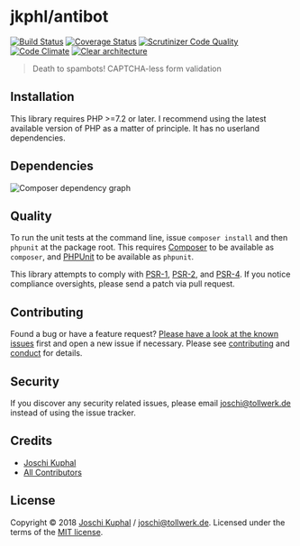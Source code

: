 # jkphl/antibot

[![Build Status][travis-image]][travis-url] [![Coverage Status][coveralls-image]][coveralls-url] [![Scrutinizer Code Quality][scrutinizer-image]][scrutinizer-url] [![Code Climate][codeclimate-image]][codeclimate-url]  [![Clear architecture][clear-architecture-image]][clear-architecture-url]

> Death to spambots! CAPTCHA-less form validation

## Installation

This library requires PHP >=7.2 or later. I recommend using the latest available version of PHP as a matter of principle. It has no userland dependencies.

## Dependencies

![Composer dependency graph](https://rawgit.com/jkphl/antibot/master/doc/dependencies.svg)

## Quality

To run the unit tests at the command line, issue `composer install` and then `phpunit` at the package root. This requires [Composer](http://getcomposer.org/) to be available as `composer`, and [PHPUnit](http://phpunit.de/manual/) to be available as `phpunit`.

This library attempts to comply with [PSR-1][], [PSR-2][], and [PSR-4][]. If you notice compliance oversights, please send a patch via pull request.

## Contributing

Found a bug or have a feature request? [Please have a look at the known issues](https://github.com/jkphl/antibot/issues) first and open a new issue if necessary. Please see [contributing](../CONTRIBUTING.md) and [conduct](../CONDUCT.md) for details.

## Security

If you discover any security related issues, please email joschi@tollwerk.de instead of using the issue tracker.

## Credits

- [Joschi Kuphal][author-url]
- [All Contributors](../../contributors)

## License

Copyright © 2018 [Joschi Kuphal][author-url] / joschi@tollwerk.de. Licensed under the terms of the [MIT license](../LICENSE).

[codeclimate-image]: https://scrutinizer-ci.com/g/jkphl/antibot/badges/quality-score.png?b=master
[codeclimate-url]: https://scrutinizer-ci.com/g/jkphl/antibot/?branch=master
[coveralls-url]: https://coveralls.io/github/jkphl/antibot?branch=master
[clear-architecture-url]: https://github.com/jkphl/clear-architecture
[travis-url]: https://travis-ci.org/jkphl/antibot
[clear-architecture-image]: https://img.shields.io/badge/Clear%20Architecture-%E2%9C%94-brightgreen.svg
[scrutinizer-url]: https://scrutinizer-ci.com/g/jkphl/antibot/?branch=master
[travis-image]: https://secure.travis-ci.org/jkphl/antibot.svg
[scrutinizer-image]: https://scrutinizer-ci.com/g/jkphl/antibot/badges/quality-score.png?b=master
[coveralls-image]: https://coveralls.io/repos/jkphl/antibot/badge.svg?branch=master&service=github


[PSR-4]: https://github.com/php-fig/fig-standards/blob/master/accepted/PSR-4-autoloader.md
[PSR-2]: https://github.com/php-fig/fig-standards/blob/master/accepted/PSR-2-coding-style-guide.md
[author-url]: https://jkphl.is
[PSR-1]: https://github.com/php-fig/fig-standards/blob/master/accepted/PSR-1-basic-coding-standard.md
